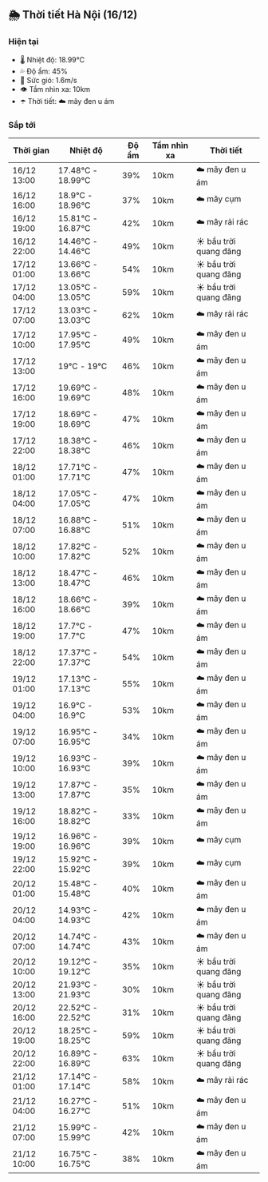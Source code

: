 ## 🌦️ Thời tiết Hà Nội (16/12)

### Hiện tại

- 🌡️ Nhiệt độ: 18.99℃
- 💦 Độ ẩm: 45%
- 💨 Sức gió: 1.6m/s
- 👁️ Tầm nhìn xa: 10km
- ☂️ Thời tiết: ☁️ mây đen u ám

### Sắp tới

| Thời gian | Nhiệt độ | Độ ẩm | Tầm nhìn xa | Thời tiết |
| --- | --- | --- | --- | --- |
| 16/12 13:00 | 17.48℃ - 18.99℃ | 39% | 10km | ☁️ mây đen u ám |
| 16/12 16:00 | 18.9℃ - 18.96℃ | 37% | 10km | ☁️ mây cụm |
| 16/12 19:00 | 15.81℃ - 16.87℃ | 42% | 10km | ☁️ mây rải rác |
| 16/12 22:00 | 14.46℃ - 14.46℃ | 49% | 10km | ☀️ bầu trời quang đãng |
| 17/12 01:00 | 13.66℃ - 13.66℃ | 54% | 10km | ☀️ bầu trời quang đãng |
| 17/12 04:00 | 13.05℃ - 13.05℃ | 59% | 10km | ☀️ bầu trời quang đãng |
| 17/12 07:00 | 13.03℃ - 13.03℃ | 62% | 10km | ☁️ mây rải rác |
| 17/12 10:00 | 17.95℃ - 17.95℃ | 49% | 10km | ☁️ mây đen u ám |
| 17/12 13:00 | 19℃ - 19℃ | 46% | 10km | ☁️ mây đen u ám |
| 17/12 16:00 | 19.69℃ - 19.69℃ | 48% | 10km | ☁️ mây đen u ám |
| 17/12 19:00 | 18.69℃ - 18.69℃ | 47% | 10km | ☁️ mây đen u ám |
| 17/12 22:00 | 18.38℃ - 18.38℃ | 46% | 10km | ☁️ mây đen u ám |
| 18/12 01:00 | 17.71℃ - 17.71℃ | 47% | 10km | ☁️ mây đen u ám |
| 18/12 04:00 | 17.05℃ - 17.05℃ | 47% | 10km | ☁️ mây đen u ám |
| 18/12 07:00 | 16.88℃ - 16.88℃ | 51% | 10km | ☁️ mây đen u ám |
| 18/12 10:00 | 17.82℃ - 17.82℃ | 52% | 10km | ☁️ mây đen u ám |
| 18/12 13:00 | 18.47℃ - 18.47℃ | 46% | 10km | ☁️ mây đen u ám |
| 18/12 16:00 | 18.66℃ - 18.66℃ | 39% | 10km | ☁️ mây đen u ám |
| 18/12 19:00 | 17.7℃ - 17.7℃ | 47% | 10km | ☁️ mây đen u ám |
| 18/12 22:00 | 17.37℃ - 17.37℃ | 54% | 10km | ☁️ mây đen u ám |
| 19/12 01:00 | 17.13℃ - 17.13℃ | 55% | 10km | ☁️ mây đen u ám |
| 19/12 04:00 | 16.9℃ - 16.9℃ | 53% | 10km | ☁️ mây đen u ám |
| 19/12 07:00 | 16.95℃ - 16.95℃ | 34% | 10km | ☁️ mây đen u ám |
| 19/12 10:00 | 16.93℃ - 16.93℃ | 39% | 10km | ☁️ mây đen u ám |
| 19/12 13:00 | 17.87℃ - 17.87℃ | 35% | 10km | ☁️ mây đen u ám |
| 19/12 16:00 | 18.82℃ - 18.82℃ | 33% | 10km | ☁️ mây đen u ám |
| 19/12 19:00 | 16.96℃ - 16.96℃ | 39% | 10km | ☁️ mây cụm |
| 19/12 22:00 | 15.92℃ - 15.92℃ | 39% | 10km | ☁️ mây cụm |
| 20/12 01:00 | 15.48℃ - 15.48℃ | 40% | 10km | ☁️ mây đen u ám |
| 20/12 04:00 | 14.93℃ - 14.93℃ | 42% | 10km | ☁️ mây đen u ám |
| 20/12 07:00 | 14.74℃ - 14.74℃ | 43% | 10km | ☁️ mây đen u ám |
| 20/12 10:00 | 19.12℃ - 19.12℃ | 35% | 10km | ☀️ bầu trời quang đãng |
| 20/12 13:00 | 21.93℃ - 21.93℃ | 30% | 10km | ☀️ bầu trời quang đãng |
| 20/12 16:00 | 22.52℃ - 22.52℃ | 31% | 10km | ☀️ bầu trời quang đãng |
| 20/12 19:00 | 18.25℃ - 18.25℃ | 59% | 10km | ☀️ bầu trời quang đãng |
| 20/12 22:00 | 16.89℃ - 16.89℃ | 63% | 10km | ☀️ bầu trời quang đãng |
| 21/12 01:00 | 17.14℃ - 17.14℃ | 58% | 10km | ☁️ mây rải rác |
| 21/12 04:00 | 16.27℃ - 16.27℃ | 51% | 10km | ☁️ mây đen u ám |
| 21/12 07:00 | 15.99℃ - 15.99℃ | 42% | 10km | ☁️ mây đen u ám |
| 21/12 10:00 | 16.75℃ - 16.75℃ | 38% | 10km | ☁️ mây đen u ám |

